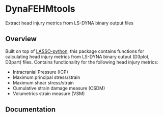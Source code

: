 # DynaFEHMtools

Extract head injury metrics from LS-DYNA binary output files

## Overview

Built on top of [LASSO-python](https://github.com/open-lasso-python/lasso-python), this package contains functions for calculating head injury metrics from LS-DYNA binary output (D3plot, D3part) files.  Contains functionality for the following head injury metrics:
- Intracranial Pressure (ICP)
- Maximum principal stress/strain
- Maximum shear stress/strain
- Cumulative strain damage measure (CSDM)
- Volumetrics strain measure (VSM)

## Documentation